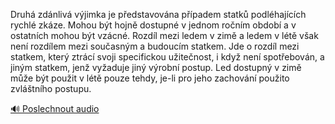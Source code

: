 
Druhá zdánlivá výjimka je představována případem statků podléhajících rychlé zkáze. Mohou být hojně dostupné v jednom ročním období a v ostatních mohou být vzácné. Rozdíl mezi ledem v zimě a ledem v létě však není rozdílem mezi současným a budoucím statkem. Jde o rozdíl mezi statkem, který ztrácí svoji specifickou užitečnost, i když není spotřebován, a jiným statkem, jenž vyžaduje jiný výrobní postup. Led dostupný v zimě může být použit v létě pouze tehdy, je-li pro jeho zachování použito zvláštního postupu.

[🔊 Poslechnout audio](/data/7-paragraphs/audio/chapter_90/para_002-Druh-zdnliv-vjimka-je-pedstavovna-ppadem-s.mp3)
